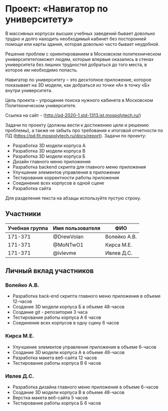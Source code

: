 # Проект: «Навигатор по университету»
В  массивных  корпусах высших учебных заведений бывает довольно трудно и долго находить необходимый кабинет без посторонней помощи или карты здания, которая довольно часто бывает неудобной.

Решение  проблем с  ориентированием в  Московском  политехническом университетепоможет людям, которые впервые оказались в стенах университета без  лишних  трудностей  добраться  до  того  места, в  которое им необходимо попасть.

Навигатор по университету – это десктопное приложение, которое показывает на 3D модели, как добраться из точки «А» в точку «Б» внутри университета.

Цель проекта – упрощение поиска нужного кабинета в Московском Политехническом университете.


Ссылка на сайт - (http://pd-2020-1.std-1313.ist.mospolytech.ru/)

Задачи по проекту (должны вести к достижению цели и решению проблемы), а также не забыть про требования к итоговой отчетности по ПД (https://pd.fit.mospolytech.ru/docs/report).
Задачи по проекту:
* Разработка 3D модели корпуса А
* Разработка 3D модели корпуса В
* Разработка 3D модели корпуса Б
* Дизайн главного меню приложения
* Разработка backend скрипта для главного меню приложения
* Улучшение элементов управления в приложении
* Тестирование корректности работы приложения
* Соединение всех корпусов в одной сцене
* Разработка сайта


Для разделения текста на абзацы используйте пустую строку.

## Участники

| Учебная группа | Имя пользователя | ФИО                      |
|----------------|------------------|--------------------------|
| 171-371        | @DrewVolan       | Волейко А.В.             |
| 171-371        | @MoNTwO1         | Кирса М.Е.               |
| 171-371        | @ivlevme         | Ивлев Д.С.               |

## Личный вклад участников

### Волейко А.В.

* Разработка back-end скрипта главного меню приложения в объеме 12-часов
* Создание 3D модели корпуса Б в объеме 48-часов
* Создание git - репозитория 3 часа
* Тестирование работы корпуса А 6 часов
* Соединение всех корпусов в одну сцену 6 часов

### Кирса М.Е.

* Улучшение элементов управления приложения в объеме 6-часов
* Создание 3D модели корпуса А в объеме 48-часов
* Разработка макета веб-сайта 12 часов
* Тестирование работы корпуса В 6 часов

### Ивлев Д.С.

* Разработка дизайна главного меню приложения в объеме 6-часов
* Создание 3D модели корпуса В в объеме 48-часов
* Верстка макета веб-сайта 5 часов
* Тестирование работы корпуса Б 6 часов
